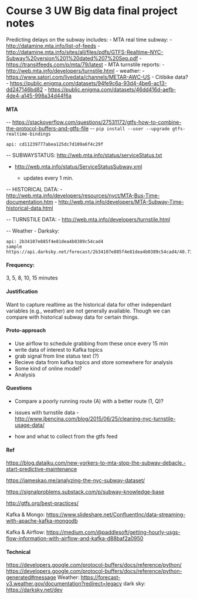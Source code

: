 Course 3 UW Big data final project notes
========================================

Predicting delays on the subway includes:
	- MTA real time subway:
		- http://datamine.mta.info/list-of-feeds
		- http://datamine.mta.info/sites/all/files/pdfs/GTFS-Realtime-NYC-Subway%20version%201%20dated%207%20Sep.pdf
		- https://transitfeeds.com/p/mta/79/latest
	- MTA turnstile reports:
		- http://web.mta.info/developers/turnstile.html
	- weather:
		- https://www.satori.com/livedata/channels/METAR-AWC-US
	- Citibike data?
	- https://public.enigma.com/datasets/94fe9c6a-93d4-4be6-ac13-dd247146bd82
	- https://public.enigma.com/datasets/46dd416d-aefb-4de4-a145-998a34d44f6a



#### MTA

-- https://stackoverflow.com/questions/27531172/gtfs-how-to-combine-the-protocol-buffers-and-gtfs-file
-- `pip install --user --upgrade gtfs-realtime-bindings`

	api: cd11239777abea125dc7d109a6f4c29f


-- SUBWAYSTATUS: http://web.mta.info/status/serviceStatus.txt

- http://web.mta.info/status/ServiceStatusSubway.xml

	- updates every 1 min.

-- HISTORICAL DATA:
	- http://web.mta.info/developers/resources/nyct/MTA-Bus-Time-documentation.htm
	- http://web.mta.info/developers/MTA-Subway-Time-historical-data.html

-- TURNSTILE DATA:
	- http://web.mta.info/developers/turnstile.html

-- Weather
	- Darksky: 

	api: 2b34107e885f4e81dea4b0389c54cad4
	sample https://api.darksky.net/forecast/2b34107e885f4e81dea4b0389c54cad4/40.730610,-73.935242

#### Frequency:

3, 5, 8, 10, 15 minutes



#### Justification

Want to capture realtime as the historical data for other independant variables (e.g., weather) are not generally available. Though we can compare with historical subway data for certain things.


#### Proto-approach

- Use airflow to schedule grabbing from these once every 15 min
- write data of interest to Kafka topics
- grab signal from line status text (?)
- Recieve data from kafka topics and store somewhere for analysis
- Some kind of online model?
- Analysis


#### Questions

- Compare a poorly running route (A) with a better route (1, Q)?
- issues with turnstile data - http://www.jbencina.com/blog/2015/06/25/cleaning-nyc-turnstile-usage-data/

- how and what to collect from the gtfs feed



#### Ref

https://blog.dataiku.com/new-yorkers-to-mta-stop-the-subway-debacle.-start-predictive-maintenance

https://jameskao.me/analyzing-the-nyc-subway-dataset/

https://signalproblems.substack.com/p/subway-knowledge-base

http://gtfs.org/best-practices/

Kafka & Mongo: https://www.slideshare.net/ConfluentInc/data-streaming-with-apache-kafka-mongodb

Kafka & Airflow: https://medium.com/@paddlesoft/getting-hourly-usgs-flow-information-with-airflow-and-kafka-d88baf2a0950

#### Technical

https://developers.google.com/protocol-buffers/docs/reference/python/
https://developers.google.com/protocol-buffers/docs/reference/python-generated#message
Weather: https://forecast-v3.weather.gov/documentation?redirect=legacy
dark sky: https://darksky.net/dev
